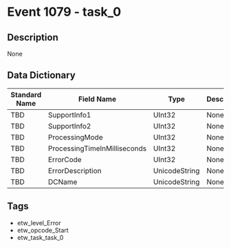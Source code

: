 # Event 1079 - task_0

## Description
None

## Data Dictionary
|Standard Name|Field Name|Type|Description|Sample Value|
|---|---|---|---|---|
|TBD|SupportInfo1|UInt32|None|`None`|
|TBD|SupportInfo2|UInt32|None|`None`|
|TBD|ProcessingMode|UInt32|None|`None`|
|TBD|ProcessingTimeInMilliseconds|UInt32|None|`None`|
|TBD|ErrorCode|UInt32|None|`None`|
|TBD|ErrorDescription|UnicodeString|None|`None`|
|TBD|DCName|UnicodeString|None|`None`|

## Tags
* etw_level_Error
* etw_opcode_Start
* etw_task_task_0